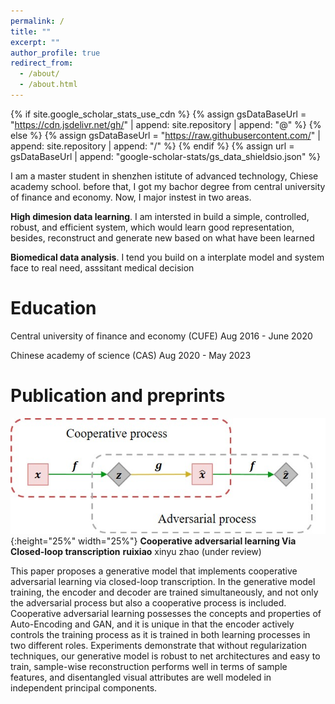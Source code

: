 ```yaml
---
permalink: /
title: ""
excerpt: ""
author_profile: true
redirect_from: 
  - /about/
  - /about.html
---
```


{% if site.google_scholar_stats_use_cdn %}
{% assign gsDataBaseUrl = "https://cdn.jsdelivr.net/gh/" | append: site.repository | append: "@" %}
{% else %}
{% assign gsDataBaseUrl = "https://raw.githubusercontent.com/" | append: site.repository | append: "/" %}
{% endif %}
{% assign url = gsDataBaseUrl | append: "google-scholar-stats/gs_data_shieldsio.json" %}

<span class='anchor' id='about-me'></span>

I am a master student in shenzhen istitute of advanced technology, Chiese academy school. before that, I got my bachor degree from central university of finance and economy. 
Now, I major instest in two areas.

**High dimesion data learning**. I am intersted in build a simple, controlled, robust, and efficient system, which would learn good representation, besides, reconstruct and generate new based on what have been learned

**Biomedical data analysis**. I tend you build on a interplate model and system face to real need, asssitant medical decision




# Education
Central university of finance and economy (CUFE) Aug 2016 - June 2020


Chinese academy of science (CAS) Aug 2020 - May 2023 


# Publication and preprints
![avatar](../images/coa.jpg){:height="25%" width="25%"}      **Cooperative adversarial learning Via Closed-loop transcription** **ruixiao** xinyu zhao (under review)

This paper proposes a generative model that implements cooperative adversarial learning via closed-loop transcription. In the generative model training, the encoder and decoder are trained simultaneously, and not only the adversarial process but also a cooperative process is included.  Cooperative adversarial learning possesses the concepts and properties of Auto-Encoding and GAN, and it is unique in that the encoder actively controls the training process as it is trained in both learning processes in two different roles. Experiments demonstrate that without regularization techniques, our generative model is robust to net architectures and easy to train, sample-wise reconstruction performs well in terms of sample features, and disentangled visual attributes are well modeled in independent principal components.

